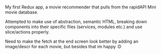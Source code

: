 My first Redux app, a movie recommender that pulls from the rapidAPI Mini movie database.

Attempted to make use of abstraction, semantic HTML, breaking down components into their specific files (services, modules etc.) and use slice/actions properly.

Need to make the fetch at the end screen look better by adding an image/descr for each movie, but besides that im happy :D


